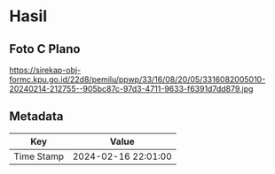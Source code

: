 # Hasil

## Foto C Plano

https://sirekap-obj-formc.kpu.go.id/22d8/pemilu/ppwp/33/16/08/20/05/3316082005010-20240214-212755--905bc87c-97d3-4711-9633-f6391d7dd879.jpg


## Metadata

| Key        | Value               |
| ---------- | ------------------- |
| Time Stamp | 2024-02-16 22:01:00 |



